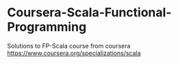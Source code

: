 # Coursera-Scala-Functional-Programming
Solutions to FP-Scala course from coursera https://www.coursera.org/specializations/scala
